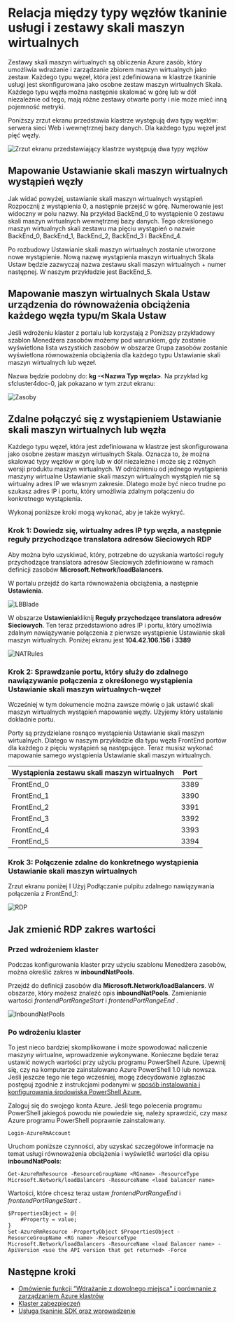 <properties
   pageTitle="Typy węzłów tkaninie usługi i zestawów skali maszyn wirtualnych | Microsoft Azure"
   description="W tym artykule opisano, jak typy węzłów tkaninie usługi dotyczą zestawów skali maszyn wirtualnych i jak do zdalnej połączyć się z wystąpieniem Ustawianie skali maszyn wirtualnych lub węzła."
   services="service-fabric"
   documentationCenter=".net"
   authors="ChackDan"
   manager="timlt"
   editor=""/>

<tags
   ms.service="service-fabric"
   ms.devlang="dotnet"
   ms.topic="article"
   ms.tgt_pltfrm="NA"
   ms.workload="NA"
   ms.date="09/09/2016"
   ms.author="chackdan"/>


# <a name="the-relationship-between-service-fabric-node-types-and-virtual-machine-scale-sets"></a>Relacja między typy węzłów tkaninie usługi i zestawy skali maszyn wirtualnych

Zestawy skali maszyn wirtualnych są obliczenia Azure zasób, który umożliwia wdrażanie i zarządzanie zbiorem maszyn wirtualnych jako zestaw. Każdego typu węzeł, która jest zdefiniowana w klastrze tkaninie usługi jest skonfigurowana jako osobne zestaw maszyn wirtualnych Skala. Każdego typu węzła można następnie skalować w górę lub w dół niezależnie od tego, mają różne zestawy otwarte porty i nie może mieć inną pojemność metryki.

Poniższy zrzut ekranu przedstawia klastrze występują dwa typy węzłów: serwera sieci Web i wewnętrznej bazy danych.  Dla każdego typu węzeł jest pięć węzły.

![Zrzut ekranu przedstawiający klastrze występują dwa typy węzłów][NodeTypes]

## <a name="mapping-vm-scale-set-instances-to-nodes"></a>Mapowanie Ustawianie skali maszyn wirtualnych wystąpień węzły

Jak widać powyżej, ustawianie skali maszyn wirtualnych wystąpień Rozpocznij z wystąpienia 0, a następnie przejść w górę. Numerowanie jest widoczny w polu nazwy. Na przykład BackEnd_0 to wystąpienie 0 zestawu skali maszyn wirtualnych wewnętrznej bazy danych. Tego określonego maszyn wirtualnych skali zestawu ma pięciu wystąpień o nazwie BackEnd_0, BackEnd_1, BackEnd_2, BackEnd_3 i BackEnd_4.

Po rozbudowy Ustawianie skali maszyn wirtualnych zostanie utworzone nowe wystąpienie. Nową nazwę wystąpienia maszyn wirtualnych Skala Ustaw będzie zazwyczaj nazwa zestawu skali maszyn wirtualnych + numer następnej. W naszym przykładzie jest BackEnd_5.


## <a name="mapping-vm-scale-set-load-balancers-to-each-node-typevm-scale-set"></a>Mapowanie maszyn wirtualnych Skala Ustaw urządzenia do równoważenia obciążenia każdego węzła typu/m Skala Ustaw

Jeśli wdrożeniu klaster z portalu lub korzystają z Poniższy przykładowy szablon Menedżera zasobów możemy pod warunkiem, gdy zostanie wyświetlona lista wszystkich zasobów w obszarze Grupa zasobów zostanie wyświetlona równoważenia obciążenia dla każdego typu Ustawianie skali maszyn wirtualnych lub węzeł.

Nazwa będzie podobny do: **kg -&lt;Nazwa Typ węzła&gt;**. Na przykład kg sfcluster4doc-0, jak pokazano w tym zrzut ekranu:


![Zasoby][Resources]


## <a name="remote-connect-to-a-vm-scale-set-instance-or-a-cluster-node"></a>Zdalne połączyć się z wystąpieniem Ustawianie skali maszyn wirtualnych lub węzła
Każdego typu węzeł, która jest zdefiniowana w klastrze jest skonfigurowana jako osobne zestaw maszyn wirtualnych Skala.  Oznacza to, że można skalować typy węzłów w górę lub w dół niezależne i może się z różnych wersji produktu maszyn wirtualnych. W odróżnieniu od jednego wystąpienia maszyny wirtualne Ustawianie skali maszyn wirtualnych wystąpień nie są wirtualny adres IP we własnym zakresie. Dlatego może być nieco trudne po szukasz adres IP i portu, który umożliwia zdalnym połączeniu do konkretnego wystąpienia.

Wykonaj poniższe kroki mogą wykonać, aby je także wykryć.

### <a name="step-1-find-out-the-virtual-ip-address-for-the-node-type-and-then-inbound-nat-rules-for-rdp"></a>Krok 1: Dowiedz się, wirtualny adres IP typ węzła, a następnie reguły przychodzące translatora adresów Sieciowych RDP

Aby można było uzyskiwać, który, potrzebne do uzyskania wartości reguły przychodzące translatora adresów Sieciowych zdefiniowane w ramach definicji zasobów **Microsoft.Network/loadBalancers**.

W portalu przejdź do karta równoważenia obciążenia, a następnie **Ustawienia**.

![LBBlade][LBBlade]


W obszarze **Ustawienia**kliknij **Reguły przychodzące translatora adresów Sieciowych**. Ten teraz przedstawiono adres IP i portu, który umożliwia zdalnym nawiązywanie połączenia z pierwsze wystąpienie Ustawianie skali maszyn wirtualnych. Poniżej ekranu jest **104.42.106.156** i **3389**

![NATRules][NATRules]

### <a name="step-2-find-out-the-port-that-you-can-use-to-remote-connect-to-the-specific-vm-scale-set-instancenode"></a>Krok 2: Sprawdzanie portu, który służy do zdalnego nawiązywanie połączenia z określonego wystąpienia Ustawianie skali maszyn wirtualnych-węzeł

Wcześniej w tym dokumencie można zawsze mówię o jak ustawić skali maszyn wirtualnych wystąpień mapowanie węzły. Użyjemy który ustalanie dokładnie portu.

Porty są przydzielane rosnąco wystąpienia Ustawianie skali maszyn wirtualnych. Dlatego w naszym przykładzie dla typu węzła FrontEnd portów dla każdego z pięciu wystąpień są następujące. Teraz musisz wykonać mapowanie samego wystąpienia Ustawianie skali maszyn wirtualnych.

|**Wystąpienia zestawu skali maszyn wirtualnych**|**Port**|
|-----------------------|--------------------------|
|FrontEnd_0|3389|
|FrontEnd_1|3390|
|FrontEnd_2|3391|
|FrontEnd_3|3392|
|FrontEnd_4|3393|
|FrontEnd_5|3394|


### <a name="step-3-remote-connect-to-the-specific-vm-scale-set-instance"></a>Krok 3: Połączenie zdalne do konkretnego wystąpienia Ustawianie skali maszyn wirtualnych

Zrzut ekranu poniżej I Użyj Podłączanie pulpitu zdalnego nawiązywania połączenia z FrontEnd_1:

![RDP][RDP]

## <a name="how-to-change-the-rdp-port-range-values"></a>Jak zmienić RDP zakres wartości

### <a name="before-cluster-deployment"></a>Przed wdrożeniem klaster

Podczas konfigurowania klaster przy użyciu szablonu Menedżera zasobów, można określić zakres w **inboundNatPools**.

Przejdź do definicji zasobów dla **Microsoft.Network/loadBalancers**. W obszarze, który możesz znaleźć opis **inboundNatPools**.  Zamienianie wartości *frontendPortRangeStart* i *frontendPortRangeEnd* .

![InboundNatPools][InboundNatPools]


### <a name="after-cluster-deployment"></a>Po wdrożeniu klaster
To jest nieco bardziej skomplikowane i może spowodować naliczenie maszyny wirtualne, wprowadzenie wykonywane. Konieczne będzie teraz ustawić nowych wartości przy użyciu programu PowerShell Azure. Upewnij się, czy na komputerze zainstalowano Azure PowerShell 1.0 lub nowsza. Jeśli jeszcze tego nie tego wcześniej, mogę zdecydowanie zgłaszać postępuj zgodnie z instrukcjami podanymi w [sposób instalowania i konfigurowania środowiska PowerShell Azure.](../powershell-install-configure.md)

Zaloguj się do swojego konta Azure. Jeśli tego polecenia programu PowerShell jakiegoś powodu nie powiedzie się, należy sprawdzić, czy masz Azure programu PowerShell poprawnie zainstalowany.

```
Login-AzureRmAccount
```

Uruchom poniższe czynności, aby uzyskać szczegółowe informacje na temat usługi równoważenia obciążenia i wyświetlić wartości dla opisu **inboundNatPools**:

```
Get-AzureRmResource -ResourceGroupName <RGname> -ResourceType Microsoft.Network/loadBalancers -ResourceName <load balancer name>
```

Wartości, które chcesz teraz ustaw *frontendPortRangeEnd* i *frontendPortRangeStart* .

```
$PropertiesObject = @{
    #Property = value;
}
Set-AzureRmResource -PropertyObject $PropertiesObject -ResourceGroupName <RG name> -ResourceType Microsoft.Network/loadBalancers -ResourceName <load Balancer name> -ApiVersion <use the API version that get returned> -Force
```


## <a name="next-steps"></a>Następne kroki

- [Omówienie funkcji "Wdrażanie z dowolnego miejsca" i porównanie z zarządzaniem Azure klastrów](service-fabric-deploy-anywhere.md)
- [Klaster zabezpieczeń](service-fabric-cluster-security.md)
- [Usługa tkaninie SDK oraz wprowadzenie](service-fabric-get-started.md)


<!--Image references-->
[NodeTypes]: ./media/service-fabric-cluster-nodetypes/NodeTypes.png
[Resources]: ./media/service-fabric-cluster-nodetypes/Resources.png
[InboundNatPools]: ./media/service-fabric-cluster-nodetypes/InboundNatPools.png
[LBBlade]: ./media/service-fabric-cluster-nodetypes/LBBlade.png
[NATRules]: ./media/service-fabric-cluster-nodetypes/NATRules.png
[RDP]: ./media/service-fabric-cluster-nodetypes/RDP.png
